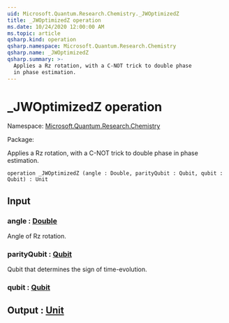 ```yaml
---
uid: Microsoft.Quantum.Research.Chemistry._JWOptimizedZ
title: _JWOptimizedZ operation
ms.date: 10/24/2020 12:00:00 AM
ms.topic: article
qsharp.kind: operation
qsharp.namespace: Microsoft.Quantum.Research.Chemistry
qsharp.name: _JWOptimizedZ
qsharp.summary: >-
  Applies a Rz rotation, with a C-NOT trick to double phase
  in phase estimation.
---
```


# _JWOptimizedZ operation

Namespace: [Microsoft.Quantum.Research.Chemistry](xref:Microsoft.Quantum.Research.Chemistry)

Package: [](https://nuget.org/packages/)


Applies a Rz rotation, with a C-NOT trick to double phasein phase estimation.

```qsharp
operation _JWOptimizedZ (angle : Double, parityQubit : Qubit, qubit : Qubit) : Unit
```


## Input

### angle : [Double](xref:microsoft.quantum.lang-ref.double)

Angle of Rz rotation.


### parityQubit : [Qubit](xref:microsoft.quantum.lang-ref.qubit)

Qubit that determines the sign of time-evolution.


### qubit : [Qubit](xref:microsoft.quantum.lang-ref.qubit)





## Output : [Unit](xref:microsoft.quantum.lang-ref.unit)


